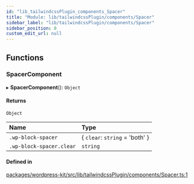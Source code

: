 ```yaml
---
id: "lib_tailwindcssPlugin_components_Spacer"
title: "Module: lib/tailwindcssPlugin/components/Spacer"
sidebar_label: "lib/tailwindcssPlugin/components/Spacer"
sidebar_position: 0
custom_edit_url: null
---
```


## Functions

### SpacerComponent

▸ **SpacerComponent**(): `Object`

#### Returns

`Object`

| Name | Type |
| :------ | :------ |
| `.wp-block-spacer` | { `clear`: `string` = 'both' } |
| `.wp-block-spacer.clear` | `string` |

#### Defined in

[packages/wordpress-kit/src/lib/tailwindcssPlugin/components/Spacer.ts:1](https://github.com/pantheon-systems/decoupled-kit-js/blob/83f1a3a/packages/wordpress-kit/src/lib/tailwindcssPlugin/components/Spacer.ts#L1)
